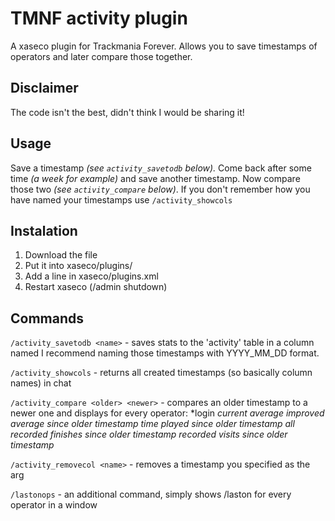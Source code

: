 # TMNF activity plugin
A xaseco plugin for Trackmania Forever. Allows you to save timestamps of operators and later compare those together.

## Disclaimer
The code isn't the best, didn't think I would be sharing it!

## Usage
Save a timestamp *(see ```activity_savetodb``` below).* 
Come back after some time *(a week for example)* and save another timestamp.
Now compare those two *(see ```activity_compare``` below)*.
If you don't remember how you have named your timestamps use ```/activity_showcols```

## Instalation
1. Download the file
2. Put it into xaseco/plugins/
3. Add a line in xaseco/plugins.xml
4. Restart xaseco (/admin shutdown)

## Commands
```/activity_savetodb <name>``` - saves stats to the 'activity' table in a column named <name> I recommend naming those timestamps with YYYY_MM_DD format.

```/activity_showcols``` - returns all created timestamps (so basically column names) in chat

```/activity_compare <older> <newer>``` - compares an older timestamp <older> to a newer one <newer> and displays for every operator:
	*login
	*current average*
	*improved average since older timestamp*
	*time played since older timestamp*
	*all recorded finishes since older timestamp*
	*recorded visits since older timestamp*

```/activity_removecol <name>``` - removes a timestamp you specified as the arg

```/lastonops``` - an additional command, simply shows /laston for every operator in a window
